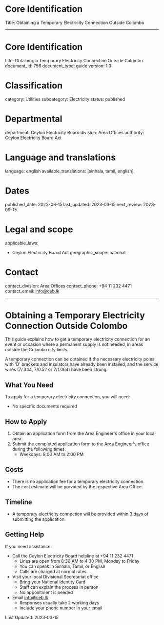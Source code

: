 # Core Identification
Title: Obtaining a Temporary Electricity Connection Outside Colombo

---
# Core Identification
title: Obtaining a Temporary Electricity Connection Outside Colombo
document_id: 756
document_type: guide
version: 1.0

# Classification
category: Utilities
subcategory: Electricity
status: published

# Departmental
department: Ceylon Electricity Board
division: Area Offices
authority: Ceylon Electricity Board Act

# Language and translations
language: english
available_translations: [sinhala, tamil, english]

# Dates
published_date: 2023-03-15
last_updated: 2023-03-15
next_review: 2023-09-15

# Legal and scope
applicable_laws:
 - Ceylon Electricity Board Act
geographic_scope: national

# Contact
contact_division: Area Offices
contact_phone: +94 11 232 4471
contact_email: info@ceb.lk

---

# Obtaining a Temporary Electricity Connection Outside Colombo

This guide explains how to get a temporary electricity connection for an event or occasion where a permanent supply is not needed, in areas outside the Colombo city limits.

A temporary connection can be obtained if the necessary electricity poles with 'D' brackets and insulators have already been installed, and the service wires (7/.044, 7/0.52 or 7/1.064) have been strung.

## What You Need

To apply for a temporary electricity connection, you will need:

- No specific documents required

## How to Apply

1. Obtain an application form from the Area Engineer's office in your local area.
2. Submit the completed application form to the Area Engineer's office during the following times:
   - Weekdays: 9:00 AM to 2:00 PM

## Costs

- There is no application fee for a temporary electricity connection.
- The cost estimate will be provided by the respective Area Office.

## Timeline

- A temporary electricity connection will be provided within 3 days of submitting the application.

## Getting Help

If you need assistance:

- Call the Ceylon Electricity Board helpline at +94 11 232 4471
  - Lines are open from 8:30 AM to 4:30 PM, Monday to Friday
  - You can speak in Sinhala, Tamil, or English
  - Calls are charged at normal rates
- Visit your local Divisional Secretariat office
  - Bring your National Identity Card
  - Staff can explain the process in person
  - No appointment is needed
- Email info@ceb.lk
  - Responses usually take 2 working days
  - Include your phone number in your email

Last Updated: 2023-03-15